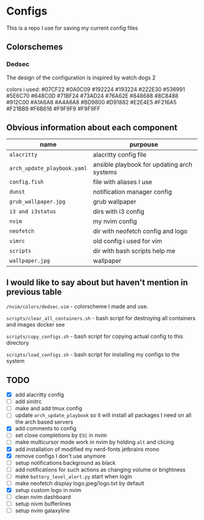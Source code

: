 # Configs

This is a repo I use for saving my current config files


## Colorschemes

### Dedsec
The design of the configuration is inspired by watch dogs 2

colors i used:
#07CF22
#0A0C09
#192224
#193224
#222E30
#536991
#5E6C70
#648C0D
#71BF24
#73AD24
#76A62E
#848688
#8C8488
#912C00
#A1A6A8
#A4A6A8
#BD9800
#D91882
#E2E4E5
#F216A5
#F21BB9
#F6B616
#F9F9F9
#F9F9FF
## Obvious information about each component

| name                          | purpouse                                      |
| ----------------------------- | --------------------------------------------- |
| `alacritty`                   | alacritty config file                         |
| `arch_update_playbook.yaml`   | ansible playbook for updating arch systems    |
| `config.fish`                 | file with aliases I use                       |
| `dunst`                       | notification manager config                   |
| `grub_wallpaper.jpg`          | grub wallpaper                                |
| `i3 and i3status`             | dirs with i3 config                           |
| `nvim`                        | my nvim config                                |
| `neofetch`                    | dir with neofetch config and logo             |
| `vimrc`                       | old config i used for vim                     |
| `scripts`                     | dir with bash scripts help me                 |
| `wallpaper.jpg`               | wallpaper                                     |

## I would like to say about but haven't mention in previous table

`/nvim/colors/dedsec.vim` - colorscheme I made and use. 

`scripts/clear_all_containers.sh` - bash script for destroying all containers and images docker see

`scripts/copy_configs.sh` - bash script for copying actual config to this directory

`scripts/load_configs.sh` - bash script for installing my configs to the system

## TODO

- [x] add alacritty config
- [ ] add xinitrc
- [ ] make and add tmux config
- [ ] update `arch_update_playbook` so it will install all packages I need on all the arch based servers
- [x] add comments to config
- [ ] set close completions by `ESC` in nvim
- [ ] make multicursor mode work in nvim by holding `alt` and clicing
- [x] add installation of modified my nerd-fonts jetbrains mono
- [x] remove configs I don't use anymore
- [ ] setup notifications background as black
- [ ] add notifications for such actions as changing volume or brightness
- [ ] make `battery_level_alert.py` start when login
- [ ] make neofetch display logo.jpeg/logo.txt by default
- [x] setup custom logo in nvim
- [ ] clean nvim dashboard
- [ ] setup nivm bufferlines
- [ ] setup nvim galaxyline
